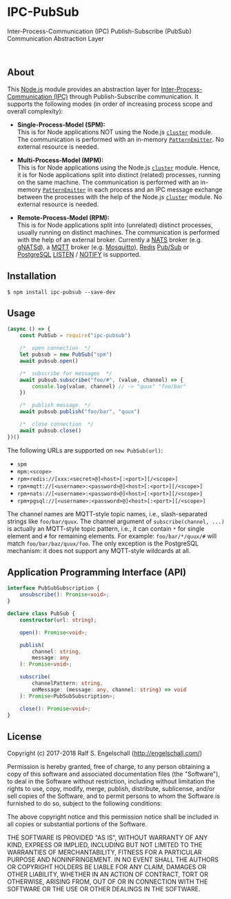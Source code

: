 
IPC-PubSub
==========

Inter-Process-Communication (IPC) Publish-Subscribe (PubSub) Communication Abstraction Layer

<p/>
<img src="https://nodei.co/npm/ipc-pubsub.png?downloads=true&stars=true" alt=""/>

<p/>
<img src="https://david-dm.org/rse/ipc-pubsub.png" alt=""/>

About
-----

This [Node.js](https://nodejs.org) module provides an
abstraction layer for [Inter-Process-Communication
(IPC)](https://en.wikipedia.org/wiki/Inter-process_communication)
through Publish-Subscribe communication. It supports the following modes
(in order of increasing process scope and overall complexity):

- **Single-Process-Model (SPM):**<br/>
  This is for Node applications NOT using the Node.js
  [`cluster`](https://nodejs.org/api/cluster.html) module.
  The communication is performed with an in-memory
  [`PatternEmitter`](http://npmjs.com/pattern-emitter). No external
  resource is needed.

- **Multi-Process-Model (MPM):**<br/>
  This is for Node applications using the Node.js
  [`cluster`](https://nodejs.org/api/cluster.html) module. Hence, it is
  for Node applications split into distinct (related) processes, running
  on the same machine. The communication is performed with an in-memory
  [`PatternEmitter`](http://npmjs.com/pattern-emitter) in each process
  and an IPC message exchange between the processes with the help of the
  Node.js [`cluster`](https://nodejs.org/api/cluster.html) module. No
  external resource is needed.

- **Remote-Process-Model (RPM):**<br/>
  This is for Node applications split into (unrelated)
  distinct processes, usually running on distinct machines.
  The communication is performed with the help of an
  external broker. Currently a [NATS](https://nats.io/)
  broker (e.g. [gNATSd](https://github.com/nats-io/gnatsd)),
  a [MQTT](http://mqtt.org/) broker (e.g.
  [Mosquitto](https://mosquitto.org/)), [Redis](https://redis.io/)
  [Pub/Sub](https://redis.io/topics/pubsub)
  or [PostgreSQL](https://www.postgresql.org/)
  [LISTEN](https://www.postgresql.org/docs/10/static/sql-listen.html) /
  [NOTIFY](https://www.postgresql.org/docs/10/static/sql-notify.html)
  is supported.

Installation
------------

```shell
$ npm install ipc-pubsub --save-dev
```

Usage
-----

```js
(async () => {
    const PubSub = require("ipc-pubsub")

    /*  open connection  */
    let pubsub = new PubSub("spm")
    await pubsub.open()

    /*  subscribe for messages  */
    await pubsub.subscribe("foo/#", (value, channel) => {
        console.log(value, channel) // -> "quux" "foo/bar"
    })

    /*  publish message  */
    await pubsub.publish("foo/bar", "quux")

    /*  close connection  */
    await pubsub.close()
})()
```

The following URLs are supported on `new PubSub(url)`:

- `spm`
- `mpm:<scope>`
- `rpm+redis://[xxx:<secret>@]<host>[:<port>][/<scope>]`
- `rpm+mqtt://[<username>:<password>@]<host>[:<port>][/<scope>]`
- `rpm+nats://[<username>:<password>@]<host>[:<port>][/<scope>]`
- `rpm+pgsql://[<username>:<password>@]<host>[:<port>][/<scope>]`

The channel names are MQTT-style topic names, i.e., slash-separated strings
like `foo/bar/quux`. The channel argument of `subscribe(channel, ...)`
is actually an MQTT-style topic pattern, i.e., it can contain `*` for single
element and `#` for remaining elements. For example: `foo/bar/*/quux/#`
will match `foo/bar/baz/quux/foo`. The only exception is the PostgreSQL
mechanism: it does not support any MQTT-style wildcards at all.

Application Programming Interface (API)
---------------------------------------

```ts
interface PubSubSubscription {
    unsubscribe(): Promise<void>;
}

declare class PubSub {
    constructor(url: string);

    open(): Promise<void>;

    publish(
        channel: string,
        message: any
    ): Promise<void>;

    subscribe(
        channelPattern: string,
        onMessage: (message: any, channel: string) => void
    ): Promise<PubSubSubscription>;

    close(): Promise<void>;
}
```

License
-------

Copyright (c) 2017-2018 Ralf S. Engelschall (http://engelschall.com/)

Permission is hereby granted, free of charge, to any person obtaining
a copy of this software and associated documentation files (the
"Software"), to deal in the Software without restriction, including
without limitation the rights to use, copy, modify, merge, publish,
distribute, sublicense, and/or sell copies of the Software, and to
permit persons to whom the Software is furnished to do so, subject to
the following conditions:

The above copyright notice and this permission notice shall be included
in all copies or substantial portions of the Software.

THE SOFTWARE IS PROVIDED "AS IS", WITHOUT WARRANTY OF ANY KIND,
EXPRESS OR IMPLIED, INCLUDING BUT NOT LIMITED TO THE WARRANTIES OF
MERCHANTABILITY, FITNESS FOR A PARTICULAR PURPOSE AND NONINFRINGEMENT.
IN NO EVENT SHALL THE AUTHORS OR COPYRIGHT HOLDERS BE LIABLE FOR ANY
CLAIM, DAMAGES OR OTHER LIABILITY, WHETHER IN AN ACTION OF CONTRACT,
TORT OR OTHERWISE, ARISING FROM, OUT OF OR IN CONNECTION WITH THE
SOFTWARE OR THE USE OR OTHER DEALINGS IN THE SOFTWARE.

